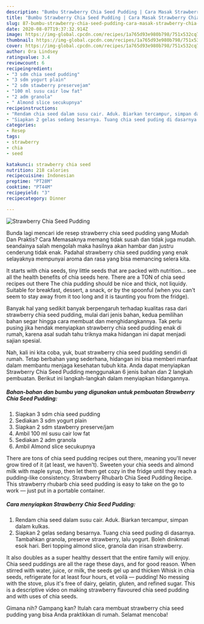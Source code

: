 ```yaml
---
description: "Bumbu Strawberry Chia Seed Pudding | Cara Masak Strawberry Chia Seed Pudding Yang Bikin Ngiler"
title: "Bumbu Strawberry Chia Seed Pudding | Cara Masak Strawberry Chia Seed Pudding Yang Bikin Ngiler"
slug: 87-bumbu-strawberry-chia-seed-pudding-cara-masak-strawberry-chia-seed-pudding-yang-bikin-ngiler
date: 2020-08-07T19:37:32.914Z
image: https://img-global.cpcdn.com/recipes/1a765d93e980b798/751x532cq70/strawberry-chia-seed-pudding-foto-resep-utama.jpg
thumbnail: https://img-global.cpcdn.com/recipes/1a765d93e980b798/751x532cq70/strawberry-chia-seed-pudding-foto-resep-utama.jpg
cover: https://img-global.cpcdn.com/recipes/1a765d93e980b798/751x532cq70/strawberry-chia-seed-pudding-foto-resep-utama.jpg
author: Ora Lindsey
ratingvalue: 3.4
reviewcount: 6
recipeingredient:
- "3 sdm chia seed pudding"
- "3 sdm yogurt plain"
- "2 sdm stawberry preservejam"
- "100 ml susu cair low fat"
- "2 adm granola"
- " Almond slice secukupnya"
recipeinstructions:
- "Rendam chia seed dalam susu cair. Aduk. Biarkan tercampur, simpan dalam kulkas."
- "Siapkan 2 gelas sedang besarnya. Tuang chia seed puding di dasarnya. Tambahkan granola, preserve strawberry, lalu yogurt. Boleh dinikmati esok hari. Beri topping almond slice, granola dan irisan strawberry."
categories:
- Resep
tags:
- strawberry
- chia
- seed

katakunci: strawberry chia seed 
nutrition: 218 calories
recipecuisine: Indonesian
preptime: "PT28M"
cooktime: "PT44M"
recipeyield: "3"
recipecategory: Dinner

---
```



![Strawberry Chia Seed Pudding](https://img-global.cpcdn.com/recipes/1a765d93e980b798/751x532cq70/strawberry-chia-seed-pudding-foto-resep-utama.jpg)

Bunda lagi mencari ide resep strawberry chia seed pudding yang Mudah Dan Praktis? Cara Memasaknya memang tidak susah dan tidak juga mudah. seandainya salah mengolah maka hasilnya akan hambar dan justru cenderung tidak enak. Padahal strawberry chia seed pudding yang enak selayaknya mempunyai aroma dan rasa yang bisa memancing selera kita.

It starts with chia seeds, tiny little seeds that are packed with nutrition… see all the health benefits of chia seeds here. There are a TON of chia seed recipes out there The chia pudding should be nice and thick, not liquidy. Suitable for breakfast, dessert, a snack, or by the spoonful (when you can&#39;t seem to stay away from it too long and it is taunting you from the fridge).

Banyak hal yang sedikit banyak berpengaruh terhadap kualitas rasa dari strawberry chia seed pudding, mulai dari jenis bahan, kedua pemilihan bahan segar hingga cara membuat dan menghidangkannya. Tak perlu pusing jika hendak menyiapkan strawberry chia seed pudding enak di rumah, karena asal sudah tahu triknya maka hidangan ini dapat menjadi sajian spesial.


Nah, kali ini kita coba, yuk, buat strawberry chia seed pudding sendiri di rumah. Tetap berbahan yang sederhana, hidangan ini bisa memberi manfaat dalam membantu menjaga kesehatan tubuh kita. Anda dapat menyiapkan Strawberry Chia Seed Pudding menggunakan 6 jenis bahan dan 2 langkah pembuatan. Berikut ini langkah-langkah dalam menyiapkan hidangannya.

<!--inarticleads1-->

##### Bahan-bahan dan bumbu yang digunakan untuk pembuatan Strawberry Chia Seed Pudding:

1. Siapkan 3 sdm chia seed pudding
1. Sediakan 3 sdm yogurt plain
1. Siapkan 2 sdm stawberry preserve/jam
1. Ambil 100 ml susu cair low fat
1. Sediakan 2 adm granola
1. Ambil  Almond slice secukupnya


There are tons of chia seed pudding recipes out there, meaning you&#39;ll never grow tired of it (at least, we haven&#39;t). Sweeten your chia seeds and almond milk with maple syrup, then let them get cozy in the fridge until they reach a pudding-like consistency. Strawberry Rhubarb Chia Seed Pudding Recipe. This strawberry rhubarb chia seed pudding is easy to take on the go to work — just put in a portable container. 

<!--inarticleads2-->

##### Cara menyiapkan Strawberry Chia Seed Pudding:

1. Rendam chia seed dalam susu cair. Aduk. Biarkan tercampur, simpan dalam kulkas.
1. Siapkan 2 gelas sedang besarnya. Tuang chia seed puding di dasarnya. Tambahkan granola, preserve strawberry, lalu yogurt. Boleh dinikmati esok hari. Beri topping almond slice, granola dan irisan strawberry.


It also doubles as a super healthy dessert that the entire family will enjoy. Chia seed puddings are all the rage these days, and for good reason. When stirred with water, juice, or milk, the seeds gel up and thicken Whisk in chia seeds, refrigerate for at least four hours, et voilà — pudding! No messing with the stove, plus it&#39;s free of dairy, gelatin, gluten, and refined sugar. This is a descriptive video on making strawberry flavoured chia seed pudding and with uses of chia seeds. 

Gimana nih? Gampang kan? Itulah cara membuat strawberry chia seed pudding yang bisa Anda praktikkan di rumah. Selamat mencoba!
